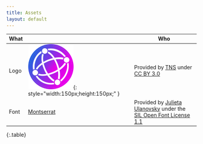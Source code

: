 ```yaml
---
title: Assets
layout: default
---
```


| What |                                                                        | Who                                                                                                                                                                    |
| ---- | ---------------------------------------------------------------------- | ---------------------------------------------------------------------------------------------------------------------------------------------------------------------- |
| Logo | ![Logo](/assets/images/logo.svg){: style="width:150px;height:150px;" } | Provided by [TNS](https://thenounproject.com/swissmixz/uploads/?i=25479) under [CC BY 3.0](https://creativecommons.org/licenses/by/3.0/)                               |
| Font | [Montserrat](https://fonts.google.com/specimen/Montserrat)             | Provided by [Julieta Ulanovsky](https://github.com/JulietaUla) under the [SIL Open Font License 1.1](https://scripts.sil.org/cms/scripts/page.php?site_id=nrsi&id=OFL) |

{:.table}
